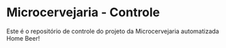 # Microcervejaria - Controle
Este é o repositório de controle do projeto da Microcervejaria automatizada Home Beer! 
